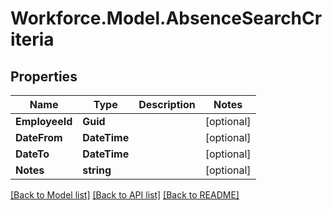 # Workforce.Model.AbsenceSearchCriteria
## Properties

Name | Type | Description | Notes
------------ | ------------- | ------------- | -------------
**EmployeeId** | **Guid** |  | [optional] 
**DateFrom** | **DateTime** |  | [optional] 
**DateTo** | **DateTime** |  | [optional] 
**Notes** | **string** |  | [optional] 

[[Back to Model list]](../README.md#documentation-for-models) [[Back to API list]](../README.md#documentation-for-api-endpoints) [[Back to README]](../README.md)

